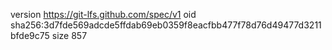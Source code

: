 version https://git-lfs.github.com/spec/v1
oid sha256:3d7fde569adcde5ffdab69eb0359f8eacfbb477f78d76d49477d3211bfde9c75
size 857
